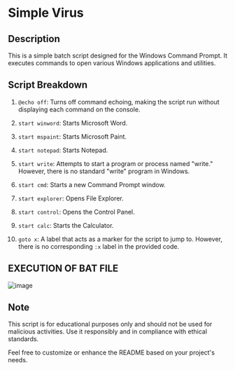 # Simple Virus

## Description
This is a simple batch script designed for the Windows Command Prompt. It executes commands to open various Windows applications and utilities.

## Script Breakdown
1. `@echo off`: Turns off command echoing, making the script run without displaying each command on the console.

2. `start winword`: Starts Microsoft Word.

3. `start mspaint`: Starts Microsoft Paint.

4. `start notepad`: Starts Notepad.

5. `start write`: Attempts to start a program or process named "write." However, there is no standard "write" program in Windows.

6. `start cmd`: Starts a new Command Prompt window.

7. `start explorer`: Opens File Explorer.

8. `start control`: Opens the Control Panel.

9. `start calc`: Starts the Calculator.

10. `goto x`: A label that acts as a marker for the script to jump to. However, there is no corresponding `:x` label in the provided code.

 ## EXECUTION OF BAT FILE

![image](https://github.com/Pythonist-ux/SimpleVirus/assets/83156291/91bb5df6-3a91-4a86-9ae9-40c937f42499)



## Note
This script is for educational purposes only and should not be used for malicious activities. Use it responsibly and in compliance with ethical standards.

Feel free to customize or enhance the README based on your project's needs.
